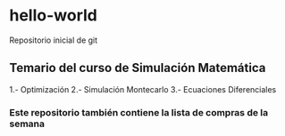 # hello-world
Repositorio inicial de git

## Temario del curso de Simulación Matemática

1.- Optimización
2.- Simulación Montecarlo
3.- Ecuaciones Diferenciales

### Este repositorio también contiene la lista de compras de la semana
